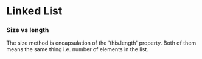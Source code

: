 # Linked List

### Size vs length

The size method is encapsulation of the 'this.length' property.
Both of them means the same thing i.e. number of elements in the list.

